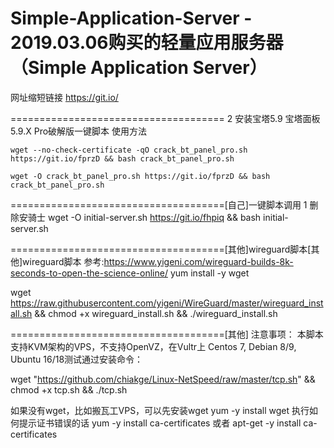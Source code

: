 # Simple-Application-Server - 2019.03.06购买的轻量应用服务器 （Simple Application Server）

网址缩短链接 https://git.io/


=====================================
2 安装宝塔5.9 宝塔面板5.9.X Pro破解版一键脚本 使用方法
```
wget --no-check-certificate -qO crack_bt_panel_pro.sh https://git.io/fprzD && bash crack_bt_panel_pro.sh

wget -O crack_bt_panel_pro.sh https://git.io/fprzD && bash crack_bt_panel_pro.sh
```
=====================================[自己]一键脚本调用
1 删除安骑士
wget -O initial-server.sh https://git.io/fhpiq && bash initial-server.sh

=====================================[其他]wireguard脚本[其他]wireguard脚本
参考:https://www.yigeni.com/wireguard-builds-8k-seconds-to-open-the-science-online/
yum install -y wget

wget https://raw.githubusercontent.com/yigeni/WireGuard/master/wireguard_install.sh && chmod +x wireguard_install.sh && ./wireguard_install.sh

=====================================[其他]
注意事项：
本脚本支持KVM架构的VPS，不支持OpenVZ，在Vultr上 Centos 7, Debian 8/9, Ubuntu 16/18测试通过安装命令：

wget "https://github.com/chiakge/Linux-NetSpeed/raw/master/tcp.sh" && chmod +x tcp.sh && ./tcp.sh

如果没有wget，比如搬瓦工VPS，可以先安装wget
yum -y install wget
执行如何提示证书错误的话
yum -y install ca-certificates
或者
apt-get -y install ca-certificates
